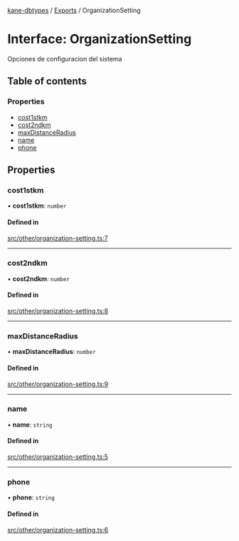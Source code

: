 [kane-dbtypes](../README.md) / [Exports](../modules.md) / OrganizationSetting

# Interface: OrganizationSetting

Opciones de configuracion del sistema

## Table of contents

### Properties

- [cost1stkm](OrganizationSetting.md#cost1stkm)
- [cost2ndkm](OrganizationSetting.md#cost2ndkm)
- [maxDistanceRadius](OrganizationSetting.md#maxdistanceradius)
- [name](OrganizationSetting.md#name)
- [phone](OrganizationSetting.md#phone)

## Properties

### cost1stkm

• **cost1stkm**: `number`

#### Defined in

[src/other/organization-setting.ts:7](https://github.com/gatitolabs/kane-dbtypes/blob/ec65802/src/other/organization-setting.ts#L7)

___

### cost2ndkm

• **cost2ndkm**: `number`

#### Defined in

[src/other/organization-setting.ts:8](https://github.com/gatitolabs/kane-dbtypes/blob/ec65802/src/other/organization-setting.ts#L8)

___

### maxDistanceRadius

• **maxDistanceRadius**: `number`

#### Defined in

[src/other/organization-setting.ts:9](https://github.com/gatitolabs/kane-dbtypes/blob/ec65802/src/other/organization-setting.ts#L9)

___

### name

• **name**: `string`

#### Defined in

[src/other/organization-setting.ts:5](https://github.com/gatitolabs/kane-dbtypes/blob/ec65802/src/other/organization-setting.ts#L5)

___

### phone

• **phone**: `string`

#### Defined in

[src/other/organization-setting.ts:6](https://github.com/gatitolabs/kane-dbtypes/blob/ec65802/src/other/organization-setting.ts#L6)
